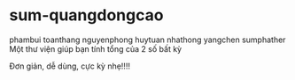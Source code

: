 # sum-quangdongcao
phambui
toanthang
nguyenphong
huytuan
nhathong
yangchen
sumphather
Một thư viện giúp bạn tính tổng của 2 số bất kỳ

Đơn giản, dễ dùng, cực kỳ nhẹ!!!!
